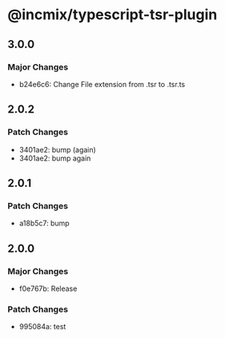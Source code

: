 # @incmix/typescript-tsr-plugin

## 3.0.0

### Major Changes

- b24e6c6: Change File extension from .tsr to .tsr.ts

## 2.0.2

### Patch Changes

- 3401ae2: bump (again)
- 3401ae2: bump again

## 2.0.1

### Patch Changes

- a18b5c7: bump

## 2.0.0

### Major Changes

- f0e767b: Release

### Patch Changes

- 995084a: test
